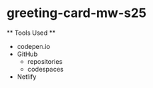 # greeting-card-mw-s25
** Tools Used **
* codepen.io
* GitHub
    * repositories
    * codespaces
* Netlify